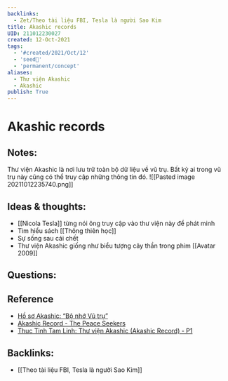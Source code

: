 ```yaml
---
backlinks:
  - Zet/Theo tài liệu FBI, Tesla là người Sao Kim
title: Akashic records
UID: 211012230027
created: 12-Oct-2021
tags:
  - '#created/2021/Oct/12'
  - 'seed🥜'
  - 'permanent/concept'
aliases:
  - Thư viện Akashic
  - Akashic
publish: True
---
```

# Akashic records

## Notes:
Thư viện Akashic là nơi lưu trữ toàn bộ dữ liệu về vũ trụ. Bất kỳ ai trong vũ trụ này cũng có thể truy cập những thông tin đó.
![[Pasted image 20211012235740.png]]
## Ideas & thoughts:
- [[Nicola Tesla]] từng nói ông truy cập vào thư viện này để phát minh
- Tìm hiểu sách [[Thông thiên học]]
- Sự sống sau cái chết
- Thư viện Akashic giống như biểu tượng cây thần trong phim [[Avatar 2009]]

## Questions:

## Reference
- [Hồ sơ Akashic: “Bộ nhớ Vũ trụ”](https://thienchualanh.com/chua-phan-loai/ho-so-akashic-bo-nho-vu-tru-luu-giu-tat-ca-su-kien-tung-xay-ra-cua-nhan-loai/)
- [Akashic Record - The Peace Seekers](http://www.thepeaceseekers.org/book_stories/akashic-record)
- [Thuc Tinh Tam Linh: Thư viện Akashic (Akashic Record) - P1](https://thuctinhtamlinh.blogspot.com/2014/07/thu-vien-akashic-akashic-record-p1.html)
## Backlinks:
- [[Theo tài liệu FBI, Tesla là người Sao Kim]]
